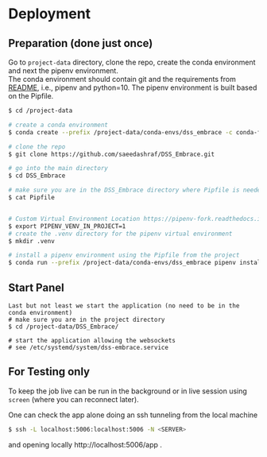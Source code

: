 # Deployment
## Preparation (done just once)

Go to `project-data` directory, clone the repo, create the conda environment and next the pipenv environment.  
The conda environment should contain git and the requirements from [README](../README.md), i.e., pipenv and python=10.
The pipenv environment is built based on the Pipfile.

```bash
$ cd /project-data

# create a conda environment
$ conda create --prefix /project-data/conda-envs/dss_embrace -c conda-forge python=3.10 git pipenv

# clone the repo
$ git clone https://github.com/saeedashraf/DSS_Embrace.git

# go into the main directory
$ cd DSS_Embrace

# make sure you are in the DSS_Embrace directory where Pipfile is needed
$ cat Pipfile


# Custom Virtual Environment Location https://pipenv-fork.readthedocs.io/en/latest/advanced.html#custom-virtual-environment-location
$ export PIPENV_VENV_IN_PROJECT=1
# create the .venv directory for the pipenv virtual environment
$ mkdir .venv

# install a pipenv environment using the Pipfile from the project
$ conda run --prefix /project-data/conda-envs/dss_embrace pipenv install --python=/project-data/conda-envs/dss_embrace/bin/python
```

## Start Panel

```
Last but not least we start the application (no need to be in the conda environment)
# make sure you are in the project directory
$ cd /project-data/DSS_Embrace/

# start the application allowing the websockets
# see /etc/systemd/system/dss-embrace.service 
```

## For Testing only

To keep the job live can be run in the background or in live session using `screen` (where you can reconnect later).

One can check the app alone doing an ssh tunneling from the local machine

```bash
$ ssh -L localhost:5006:localhost:5006 -N <SERVER>
```

and opening locally http://localhost:5006/app .

